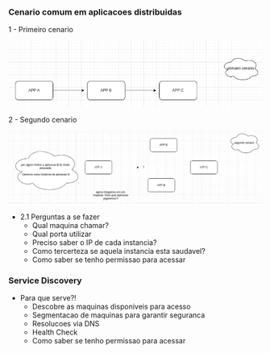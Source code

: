 ### Cenario comum em aplicacoes distribuidas

1 - Primeiro cenario

<p align="center">
  <img src="imgs/primeiro-cenario.png">
</p>

2 - Segundo cenario

<p align="center">
  <img src="imgs/segundo-cenario.png">
</p>

  - 2.1 Perguntas a se fazer
    - Qual maquina chamar?
    - Qual porta utilizar
    - Preciso saber o IP de cada instancia?
    - Como tercerteza se aquela instancia esta saudavel?
    - Como saber se tenho permissao para acessar

### Service Discovery

- Para que serve?!
  - Descobre as maquinas disponiveis para acesso
  - Segmentacao de maquinas para garantir seguranca
  - Resolucoes via DNS
  - Health Check
  - Como saber se tenho permissao para acessar